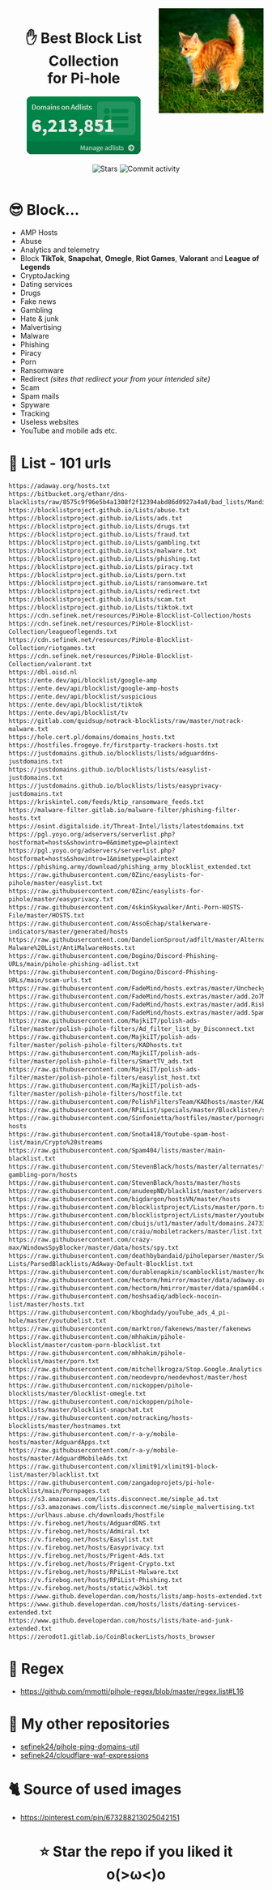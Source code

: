 <img width="41%" align="right" src="images/kitten.png" alt="Gigachad kitten">

<div align="center">
    <h1>
        ✋ Best Block List Collection<br>
        for Pi-hole
    </h1>
    <img src="images/adlists.png" alt="Domains on Adlists"><br><br>
    <img src="https://img.shields.io/github/stars/sefinek24/PiHole-Blocklist-Collection?label=STARS&style=for-the-badge" alt="Stars">
    <img src="https://img.shields.io/github/commit-activity/m/sefinek24/PiHole-Blocklist-Collection?label=COMMIT+ACTIVITY&style=for-the-badge" alt="Commit activity">
</div>
<br>

# 😎 Block...
- AMP Hosts
- Abuse
- Analytics and telemetry
- Block __TikTok__, __Snapchat__, __Omegle__, __Riot Games__, **Valorant** and __League of Legends__
- CryptoJacking
- Dating services
- Drugs
- Fake news
- Gambling
- Hate & junk
- Malvertising
- Malware
- Phishing
- Piracy
- Porn
- Ransomware
- Redirect *(sites that redirect your from your intended site)*
- Scam
- Spam mails
- Spyware
- Tracking
- Useless websites
- YouTube and mobile ads etc.

# 📃 List - 101 urls

```
https://adaway.org/hosts.txt
https://bitbucket.org/ethanr/dns-blacklists/raw/8575c9f96e5b4a1308f2f12394abd86d0927a4a0/bad_lists/Mandiant_APT1_Report_Appendix_D.txt
https://blocklistproject.github.io/Lists/abuse.txt
https://blocklistproject.github.io/Lists/ads.txt
https://blocklistproject.github.io/Lists/drugs.txt
https://blocklistproject.github.io/Lists/fraud.txt
https://blocklistproject.github.io/Lists/gambling.txt
https://blocklistproject.github.io/Lists/malware.txt
https://blocklistproject.github.io/Lists/phishing.txt
https://blocklistproject.github.io/Lists/piracy.txt
https://blocklistproject.github.io/Lists/porn.txt
https://blocklistproject.github.io/Lists/ransomware.txt
https://blocklistproject.github.io/Lists/redirect.txt
https://blocklistproject.github.io/Lists/scam.txt
https://blocklistproject.github.io/Lists/tiktok.txt
https://cdn.sefinek.net/resources/PiHole-Blocklist-Collection/hosts
https://cdn.sefinek.net/resources/PiHole-Blocklist-Collection/leagueoflegends.txt
https://cdn.sefinek.net/resources/PiHole-Blocklist-Collection/riotgames.txt
https://cdn.sefinek.net/resources/PiHole-Blocklist-Collection/valorant.txt
https://dbl.oisd.nl
https://ente.dev/api/blocklist/google-amp
https://ente.dev/api/blocklist/google-amp-hosts
https://ente.dev/api/blocklist/suspicious
https://ente.dev/api/blocklist/tiktok
https://ente.dev/api/blocklist/tv
https://gitlab.com/quidsup/notrack-blocklists/raw/master/notrack-malware.txt
https://hole.cert.pl/domains/domains_hosts.txt
https://hostfiles.frogeye.fr/firstparty-trackers-hosts.txt
https://justdomains.github.io/blocklists/lists/adguarddns-justdomains.txt
https://justdomains.github.io/blocklists/lists/easylist-justdomains.txt
https://justdomains.github.io/blocklists/lists/easyprivacy-justdomains.txt
https://kriskintel.com/feeds/ktip_ransomware_feeds.txt
https://malware-filter.gitlab.io/malware-filter/phishing-filter-hosts.txt
https://osint.digitalside.it/Threat-Intel/lists/latestdomains.txt
https://pgl.yoyo.org/adservers/serverlist.php?hostformat=hosts&showintro=0&mimetype=plaintext
https://pgl.yoyo.org/adservers/serverlist.php?hostformat=hosts&showintro=1&mimetype=plaintext
https://phishing.army/download/phishing_army_blocklist_extended.txt
https://raw.githubusercontent.com/0Zinc/easylists-for-pihole/master/easylist.txt
https://raw.githubusercontent.com/0Zinc/easylists-for-pihole/master/easyprivacy.txt
https://raw.githubusercontent.com/4skinSkywalker/Anti-Porn-HOSTS-File/master/HOSTS.txt
https://raw.githubusercontent.com/AssoEchap/stalkerware-indicators/master/generated/hosts
https://raw.githubusercontent.com/DandelionSprout/adfilt/master/Alternate%20versions%20Anti-Malware%20List/AntiMalwareHosts.txt
https://raw.githubusercontent.com/Dogino/Discord-Phishing-URLs/main/pihole-phishing-adlist.txt
https://raw.githubusercontent.com/Dogino/Discord-Phishing-URLs/main/scam-urls.txt
https://raw.githubusercontent.com/FadeMind/hosts.extras/master/UncheckyAds/hosts
https://raw.githubusercontent.com/FadeMind/hosts.extras/master/add.2o7Net/hosts
https://raw.githubusercontent.com/FadeMind/hosts.extras/master/add.Risk/hosts
https://raw.githubusercontent.com/FadeMind/hosts.extras/master/add.Spam/hosts
https://raw.githubusercontent.com/MajkiIT/polish-ads-filter/master/polish-pihole-filters/Ad_filter_list_by_Disconnect.txt
https://raw.githubusercontent.com/MajkiIT/polish-ads-filter/master/polish-pihole-filters/KADhosts.txt
https://raw.githubusercontent.com/MajkiIT/polish-ads-filter/master/polish-pihole-filters/SmartTV_ads.txt
https://raw.githubusercontent.com/MajkiIT/polish-ads-filter/master/polish-pihole-filters/easylist_host.txt
https://raw.githubusercontent.com/MajkiIT/polish-ads-filter/master/polish-pihole-filters/hostfile.txt
https://raw.githubusercontent.com/PolishFiltersTeam/KADhosts/master/KADhosts.txt
https://raw.githubusercontent.com/RPiList/specials/master/Blocklisten/spam.mails
https://raw.githubusercontent.com/Sinfonietta/hostfiles/master/pornography-hosts
https://raw.githubusercontent.com/Snota418/Youtube-spam-host-list/main/Crypto%20streams
https://raw.githubusercontent.com/Spam404/lists/master/main-blacklist.txt
https://raw.githubusercontent.com/StevenBlack/hosts/master/alternates/fakenews-gambling-porn/hosts
https://raw.githubusercontent.com/StevenBlack/hosts/master/hosts
https://raw.githubusercontent.com/anudeepND/blacklist/master/adservers.txt
https://raw.githubusercontent.com/bigdargon/hostsVN/master/hosts
https://raw.githubusercontent.com/blocklistproject/Lists/master/porn.txt
https://raw.githubusercontent.com/blocklistproject/Lists/master/youtube.txt
https://raw.githubusercontent.com/cbuijs/ut1/master/adult/domains.24733
https://raw.githubusercontent.com/craiu/mobiletrackers/master/list.txt
https://raw.githubusercontent.com/crazy-max/WindowsSpyBlocker/master/data/hosts/spy.txt
https://raw.githubusercontent.com/deathbybandaid/piholeparser/master/Subscribable-Lists/ParsedBlacklists/AdAway-Default-Blocklist.txt
https://raw.githubusercontent.com/durablenapkin/scamblocklist/master/hosts.txt
https://raw.githubusercontent.com/hectorm/hmirror/master/data/adaway.org/list.txt
https://raw.githubusercontent.com/hectorm/hmirror/master/data/spam404.com/list.txt
https://raw.githubusercontent.com/hoshsadiq/adblock-nocoin-list/master/hosts.txt
https://raw.githubusercontent.com/kboghdady/youTube_ads_4_pi-hole/master/youtubelist.txt
https://raw.githubusercontent.com/marktron/fakenews/master/fakenews
https://raw.githubusercontent.com/mhhakim/pihole-blocklist/master/custom-porn-blocklist.txt
https://raw.githubusercontent.com/mhhakim/pihole-blocklist/master/porn.txt
https://raw.githubusercontent.com/mitchellkrogza/Stop.Google.Analytics.Ghost.Spam.HOWTO/master/output/domains/INACTIVE/list
https://raw.githubusercontent.com/neodevpro/neodevhost/master/host
https://raw.githubusercontent.com/nickoppen/pihole-blocklists/master/blocklist-omegle.txt
https://raw.githubusercontent.com/nickoppen/pihole-blocklists/master/blocklist-snapchat.txt
https://raw.githubusercontent.com/notracking/hosts-blocklists/master/hostnames.txt
https://raw.githubusercontent.com/r-a-y/mobile-hosts/master/AdguardApps.txt
https://raw.githubusercontent.com/r-a-y/mobile-hosts/master/AdguardMobileAds.txt
https://raw.githubusercontent.com/xlimit91/xlimit91-block-list/master/blacklist.txt
https://raw.githubusercontent.com/zangadoprojets/pi-hole-blocklist/main/Pornpages.txt
https://s3.amazonaws.com/lists.disconnect.me/simple_ad.txt
https://s3.amazonaws.com/lists.disconnect.me/simple_malvertising.txt
https://urlhaus.abuse.ch/downloads/hostfile
https://v.firebog.net/hosts/AdguardDNS.txt
https://v.firebog.net/hosts/Admiral.txt
https://v.firebog.net/hosts/Easylist.txt
https://v.firebog.net/hosts/Easyprivacy.txt
https://v.firebog.net/hosts/Prigent-Ads.txt
https://v.firebog.net/hosts/Prigent-Crypto.txt
https://v.firebog.net/hosts/RPiList-Malware.txt
https://v.firebog.net/hosts/RPiList-Phishing.txt
https://v.firebog.net/hosts/static/w3kbl.txt
https://www.github.developerdan.com/hosts/lists/amp-hosts-extended.txt
https://www.github.developerdan.com/hosts/lists/dating-services-extended.txt
https://www.github.developerdan.com/hosts/lists/hate-and-junk-extended.txt
https://zerodot1.gitlab.io/CoinBlockerLists/hosts_browser
```

# 🔧 Regex
* https://github.com/mmotti/pihole-regex/blob/master/regex.list#L16

# 🌠 My other repositories
* [sefinek24/pihole-ping-domains-util](https://github.com/sefinek24/pihole-ping-domains-util)
* [sefinek24/cloudflare-waf-expressions](https://github.com/sefinek24/cloudflare-waf-expressions)

# 🐈 Source of used images
* https://pinterest.com/pin/673288213025042151

<div align="center">
    <h1>⭐ Star the repo if you liked it o(>ω<)o</h1>
</div>